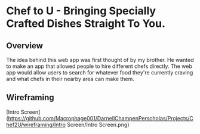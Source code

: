 # Chef to U - Bringing Specially Crafted Dishes Straight To You.

## Overview

The idea behind this web app was first thought of by my brother. 
He wanted to make an app that allowed people to hire different chefs directly. 
The web app would allow users to search for whatever food they're currently craving and what chefs in their nearby area can make them.

## Wireframing

<!-- Intro Screen -->

[Intro Screen](https://github.com/Macrophage001/DarnellChampenPerscholas/Projects/Chef2U/wireframing/Intro Screen/Intro Screen.png)

<!-- Log In Screen -->

<!-- Main Screen -->

<!-- Main Screen After Search -->

<!-- Chef Screen -->

<!-- User Cart Screen -->

<!-- Checkout Screen -->